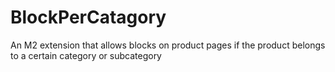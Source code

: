 # BlockPerCatagory
An M2 extension that allows blocks on product pages if the product belongs to a certain category or subcategory
